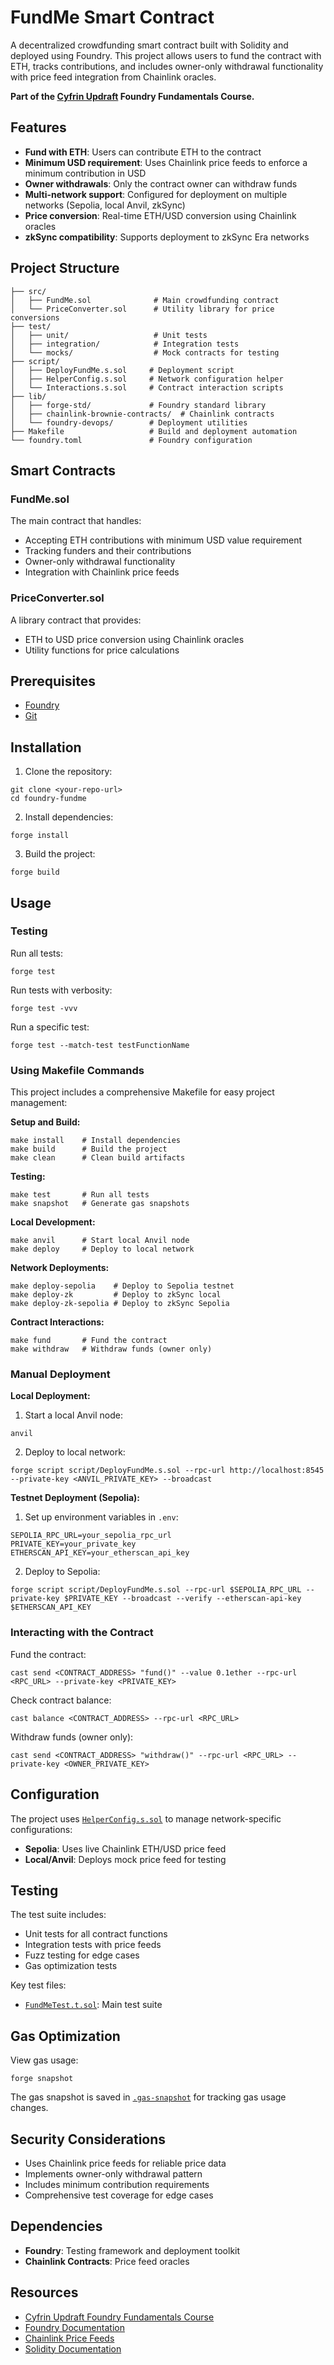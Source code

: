 # FundMe Smart Contract

A decentralized crowdfunding smart contract built with Solidity and deployed using Foundry. This project allows users to fund the contract with ETH, tracks contributions, and includes owner-only withdrawal functionality with price feed integration from Chainlink oracles.

**Part of the [Cyfrin Updraft](https://updraft.cyfrin.io/) Foundry Fundamentals Course.**

## Features

- **Fund with ETH**: Users can contribute ETH to the contract
- **Minimum USD requirement**: Uses Chainlink price feeds to enforce a minimum contribution in USD
- **Owner withdrawals**: Only the contract owner can withdraw funds
- **Multi-network support**: Configured for deployment on multiple networks (Sepolia, local Anvil, zkSync)
- **Price conversion**: Real-time ETH/USD conversion using Chainlink oracles
- **zkSync compatibility**: Supports deployment to zkSync Era networks

## Project Structure

```
├── src/
│   ├── FundMe.sol              # Main crowdfunding contract
│   └── PriceConverter.sol      # Utility library for price conversions
├── test/
│   ├── unit/                   # Unit tests
│   ├── integration/            # Integration tests
│   └── mocks/                  # Mock contracts for testing
├── script/
│   ├── DeployFundMe.s.sol     # Deployment script
│   ├── HelperConfig.s.sol     # Network configuration helper
│   └── Interactions.s.sol     # Contract interaction scripts
├── lib/
│   ├── forge-std/             # Foundry standard library
│   ├── chainlink-brownie-contracts/  # Chainlink contracts
│   └── foundry-devops/        # Deployment utilities
├── Makefile                   # Build and deployment automation
└── foundry.toml               # Foundry configuration
```

## Smart Contracts

### FundMe.sol
The main contract that handles:
- Accepting ETH contributions with minimum USD value requirement
- Tracking funders and their contributions
- Owner-only withdrawal functionality
- Integration with Chainlink price feeds

### PriceConverter.sol
A library contract that provides:
- ETH to USD price conversion using Chainlink oracles
- Utility functions for price calculations

## Prerequisites

- [Foundry](https://book.getfoundry.sh/getting-started/installation)
- [Git](https://git-scm.com/book/en/v2/Getting-Started-Installing-Git)

## Installation

1. Clone the repository:
```shell
git clone <your-repo-url>
cd foundry-fundme
```

2. Install dependencies:
```shell
forge install
```

3. Build the project:
```shell
forge build
```

## Usage

### Testing

Run all tests:
```shell
forge test
```

Run tests with verbosity:
```shell
forge test -vvv
```

Run a specific test:
```shell
forge test --match-test testFunctionName
```

### Using Makefile Commands

This project includes a comprehensive Makefile for easy project management:

**Setup and Build:**
```shell
make install    # Install dependencies
make build      # Build the project
make clean      # Clean build artifacts
```

**Testing:**
```shell
make test       # Run all tests
make snapshot   # Generate gas snapshots
```

**Local Development:**
```shell
make anvil      # Start local Anvil node
make deploy     # Deploy to local network
```

**Network Deployments:**
```shell
make deploy-sepolia    # Deploy to Sepolia testnet
make deploy-zk         # Deploy to zkSync local
make deploy-zk-sepolia # Deploy to zkSync Sepolia
```

**Contract Interactions:**
```shell
make fund       # Fund the contract
make withdraw   # Withdraw funds (owner only)
```

### Manual Deployment

**Local Deployment:**

1. Start a local Anvil node:
```shell
anvil
```

2. Deploy to local network:
```shell
forge script script/DeployFundMe.s.sol --rpc-url http://localhost:8545 --private-key <ANVIL_PRIVATE_KEY> --broadcast
```

**Testnet Deployment (Sepolia):**

1. Set up environment variables in `.env`:
```env
SEPOLIA_RPC_URL=your_sepolia_rpc_url
PRIVATE_KEY=your_private_key
ETHERSCAN_API_KEY=your_etherscan_api_key
```

2. Deploy to Sepolia:
```shell
forge script script/DeployFundMe.s.sol --rpc-url $SEPOLIA_RPC_URL --private-key $PRIVATE_KEY --broadcast --verify --etherscan-api-key $ETHERSCAN_API_KEY
```

### Interacting with the Contract

Fund the contract:
```shell
cast send <CONTRACT_ADDRESS> "fund()" --value 0.1ether --rpc-url <RPC_URL> --private-key <PRIVATE_KEY>
```

Check contract balance:
```shell
cast balance <CONTRACT_ADDRESS> --rpc-url <RPC_URL>
```

Withdraw funds (owner only):
```shell
cast send <CONTRACT_ADDRESS> "withdraw()" --rpc-url <RPC_URL> --private-key <OWNER_PRIVATE_KEY>
```

## Configuration

The project uses [`HelperConfig.s.sol`](script/HelperConfig.s.sol) to manage network-specific configurations:

- **Sepolia**: Uses live Chainlink ETH/USD price feed
- **Local/Anvil**: Deploys mock price feed for testing

## Testing

The test suite includes:
- Unit tests for all contract functions
- Integration tests with price feeds
- Fuzz testing for edge cases
- Gas optimization tests

Key test files:
- [`FundMeTest.t.sol`](test/FundMeTest.t.sol): Main test suite

## Gas Optimization

View gas usage:
```shell
forge snapshot
```

The gas snapshot is saved in [`.gas-snapshot`](.gas-snapshot) for tracking gas usage changes.

## Security Considerations

- Uses Chainlink price feeds for reliable price data
- Implements owner-only withdrawal pattern
- Includes minimum contribution requirements
- Comprehensive test coverage for edge cases

## Dependencies

- **Foundry**: Testing framework and deployment toolkit
- **Chainlink Contracts**: Price feed oracles



## Resources
- [Cyfrin Updraft Foundry Fundamentals Course](https://updraft.cyfrin.io/courses/foundry)
- [Foundry Documentation](https://book.getfoundry.sh/)
- [Chainlink Price Feeds](https://docs.chain.link/data-feeds/price-feeds)
- [Solidity Documentation](https://docs.soliditylang.org/)
